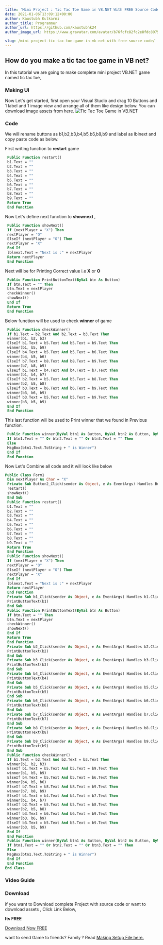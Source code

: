 ```yaml
---
title: 'Mini Project : Tic Tac Toe Game in VB.NET With FREE Source Code'
date: 2021-01-06T13:09:12+00:00
author: Kaustubh Kulkarni
author_title: Programmer
author_url: https://github.com/kaustubhk24
author_image_url: https://www.gravatar.com/avatar/b76fcfc82fc2e8fdc8075636f1735f61?s=200

slug: /mini-project-tic-tac-toe-game-in-vb-net-with-free-source-code/
---
```

 

## How do you make a tic tac toe game in VB net? 

In this tutorial we are going to make complete mini project VB.NET game named tic tac toe,

### **Making UI**

Now Let's get started, first open your Visual Studio and drag 10 Buttons and 1 label and 1 image view and arrange all of them like design below. You can download image assets from here.
![Tic Tac Toe Game in VB.NET](https://www.kaustubh.codes/imgs/wp-content/uploads/2021/01/tic-tac-toe.png) 

### **Code**

We will rename buttons as b1,b2,b3,b4,b5,b6,b8,b9 and label as lblnext and copy paste code as below.

First writing function to **restart** game 

```vb title="file.vb"
 Public Function restart()
 b1.Text = ""
 b2.Text = ""
 b3.Text = ""
 b4.Text = ""
 b5.Text = ""
 b6.Text = ""
 b7.Text = ""
 b8.Text = ""
 b9.Text = ""
 Return True
 End Function
```

Now Let's define next function to **shownext ,**

```vb title="file.vb"
 Public Function showNext()
 If (nextPlayer = "X") Then
 nextPlayer = "O"
 ElseIf (nextPlayer = "O") Then
 nextPlayer = "X"
 End If
 lblnext.Text = "Next is :" + nextPlayer
 Return nextPlayer
 End Function
```

Next will be for Printing Correct value i.e **X** or **O**

```vb title="file.vb"
 Public Function PrintButtonText(ByVal btn As Button)
 If btn.Text = "" Then
 btn.Text = nextPlayer
 checkWinner()
 showNext()
 End If
 Return True
 End Function
```

Below function will be used to check **winner** of game

```vb title="file.vb"
 Public Function checkWinner()
 If b1.Text = b2.Text And b2.Text = b3.Text Then
 winner(b1, b2, b3)
 ElseIf b1.Text = b5.Text And b5.Text = b9.Text Then
 winner(b1, b5, b9)
 ElseIf b4.Text = b5.Text And b5.Text = b6.Text Then
 winner(b4, b5, b6)
 ElseIf b7.Text = b8.Text And b8.Text = b9.Text Then
 winner(b7, b8, b9)
 ElseIf b1.Text = b4.Text And b4.Text = b7.Text Then
 winner(b1, b4, b7)
 ElseIf b2.Text = b5.Text And b5.Text = b8.Text Then
 winner(b2, b5, b8)
 ElseIf b3.Text = b6.Text And b6.Text = b9.Text Then
 winner(b3, b6, b9)
 ElseIf b3.Text = b5.Text And b5.Text = b9.Text Then
 winner(b3, b5, b9)
 End If
 End Function
```

This last function will be used to Print winner that we found in Previous function.

```vb title="file.vb"
 Public Function winner(ByVal btn1 As Button, ByVal btn2 As Button, ByVal btn3 As Button)
 If btn1.Text = "" Or btn2.Text = "" Or btn3.Text = "" Then
 Else
 MsgBox(btn1.Text.ToString + " is Winner")
 End If
 End Function
```

Now Let's Combine all code and it will look like below

```vb title="file.vb"
Public Class Form1
 Dim nextPlayer As Char = "X"
 Private Sub Button2_Click(sender As Object, e As EventArgs) Handles Button2.Click
 restart()
 showNext()
 End Sub
 Public Function restart()
 b1.Text = ""
 b2.Text = ""
 b3.Text = ""
 b4.Text = ""
 b5.Text = ""
 b6.Text = ""
 b7.Text = ""
 b8.Text = ""
 b9.Text = ""
 Return True
 End Function
 Public Function showNext()
 If (nextPlayer = "X") Then
 nextPlayer = "O"
 ElseIf (nextPlayer = "O") Then
 nextPlayer = "X"
 End If
 lblnext.Text = "Next is :" + nextPlayer
 Return nextPlayer
 End Function
 Private Sub b1_Click(sender As Object, e As EventArgs) Handles b1.Click
 PrintButtonText(b1)
 End Sub
 Public Function PrintButtonText(ByVal btn As Button)
 If btn.Text = "" Then
 btn.Text = nextPlayer
 checkWinner()
 showNext()
 End If
 Return True
 End Function
 Private Sub b2_Click(sender As Object, e As EventArgs) Handles b2.Click
 PrintButtonText(b2)
 End Sub
 Private Sub b3_Click(sender As Object, e As EventArgs) Handles b3.Click
 PrintButtonText(b3)
 End Sub
 Private Sub b4_Click(sender As Object, e As EventArgs) Handles b4.Click
 PrintButtonText(b4)
 End Sub
 Private Sub b5_Click(sender As Object, e As EventArgs) Handles b5.Click
 PrintButtonText(b5)
 End Sub
 Private Sub b6_Click(sender As Object, e As EventArgs) Handles b6.Click
 PrintButtonText(b6)
 End Sub
 Private Sub b7_Click(sender As Object, e As EventArgs) Handles b7.Click
 PrintButtonText(b7)
 End Sub
 Private Sub b8_Click(sender As Object, e As EventArgs) Handles b8.Click
 PrintButtonText(b8)
 End Sub
 Private Sub b9_Click(sender As Object, e As EventArgs) Handles b9.Click
 PrintButtonText(b9)
 End Sub
 Public Function checkWinner()
 If b1.Text = b2.Text And b2.Text = b3.Text Then
 winner(b1, b2, b3)
 ElseIf b1.Text = b5.Text And b5.Text = b9.Text Then
 winner(b1, b5, b9)
 ElseIf b4.Text = b5.Text And b5.Text = b6.Text Then
 winner(b4, b5, b6)
 ElseIf b7.Text = b8.Text And b8.Text = b9.Text Then
 winner(b7, b8, b9)
 ElseIf b1.Text = b4.Text And b4.Text = b7.Text Then
 winner(b1, b4, b7)
 ElseIf b2.Text = b5.Text And b5.Text = b8.Text Then
 winner(b2, b5, b8)
 ElseIf b3.Text = b6.Text And b6.Text = b9.Text Then
 winner(b3, b6, b9)
 ElseIf b3.Text = b5.Text And b5.Text = b9.Text Then
 winner(b3, b5, b9)
 End If
 End Function
 Public Function winner(ByVal btn1 As Button, ByVal btn2 As Button, ByVal btn3 As Button)
 If btn1.Text = "" Or btn2.Text = "" Or btn3.Text = "" Then
 Else
 MsgBox(btn1.Text.ToString + " is Winner")
 End If
 End Function
End Class

```

### **Video Guide**



### **Download** 

if you want to Download complete Project with source code or want to download assets , Click Link Below, 

**Its FREE**



[Download Now FREE](https://github.com/JustInClicks-com/static-cdn/raw/main/Downloads/Desktop/Tic%20Tac%20Toe.rar)



want to send Game to friends? Family ? Read [Making Setup File here.](https://blog.kaustubh.codes/how-to-make-setup-file-in-vb-net/)